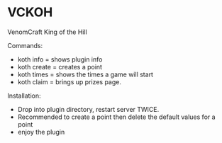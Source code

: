 VCKOH
=====

VenomCraft King of the Hill

Commands:
* koth info = shows plugin info
* koth create = creates a point 
* koth times = shows the times a game will start
* koth claim = brings up prizes page.

Installation:
* Drop into plugin directory, restart server TWICE.
* Recommended to create a point then delete the default values for a point
* enjoy the plugin
